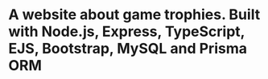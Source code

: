 # A website about game trophies. Built with Node.js, Express, TypeScript, EJS, Bootstrap, MySQL and Prisma ORM